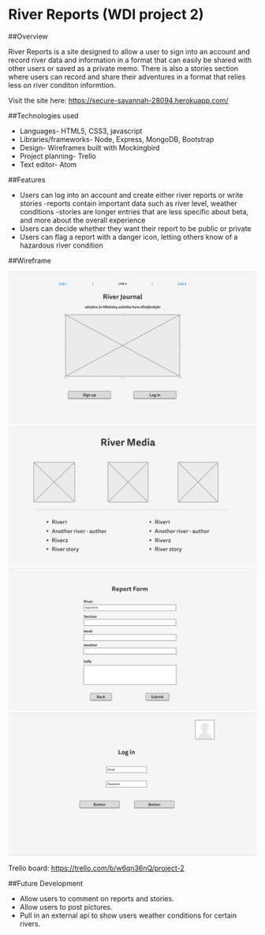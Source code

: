 # River Reports (WDI project 2)
##Overview

River Reports is a site designed to allow a user to sign into an account and record river data and information 
in a format that can easily be shared with other users or saved as a private memo. There is also a stories 
section where users can record and share their adventures in a format that relies less on river conditon 
informtion.

Visit the site here: https://secure-savannah-28094.herokuapp.com/
  
##Technologies used

  * Languages- HTML5, CSS3, javascript
  * Libraries/frameworks- Node, Express, MongoDB, Bootstrap
  * Design- Wireframes built with Mockingbird
  * Project planning- Trello
  * Text editor- Atom

##Features

  * Users can log into an account and create either river reports or write stories
    -reports contain important data such as river level, weather conditions
    -stories are longer entries that are less specific about beta, and more about the overall experience
  * Users can decide whether they want their report to be public or private
  * Users can flag a report with a danger icon, letting others know of a hazardous river condition

##Wireframe

![Wireframe](https://github.com/sammershon/RiverReports/blob/master/Project2Wireframes/mainPageWireframe.png)
![Wireframe](https://github.com/sammershon/RiverReports/blob/master/Project2Wireframes/mediaWireframe.png)
![Wireframe](https://github.com/sammershon/RiverReports/blob/master/Project2Wireframes/reportForm.png)
![Wireframe](https://github.com/sammershon/RiverReports/blob/master/Project2Wireframes/loginWireframe.png)

Trello board: https://trello.com/b/w6qn36nQ/project-2

##Future Development

  * Allow users to comment on reports and stories.
  * Allow users to post pictures.
  * Pull in an external api to show users weather conditions for certain rivers.
